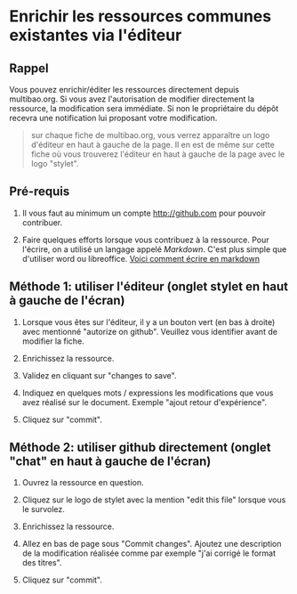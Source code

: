 # Enrichir les ressources communes existantes via l'éditeur

## Rappel 

Vous pouvez enrichir/éditer les ressources directement depuis multibao.org. Si vous avez l'autorisation de modifier directement la ressource, la modification sera immédiate. Si non le propriétaire du dépôt recevra une notification lui proposant votre modification.

> sur chaque fiche de multibao.org, vous verrez apparaître un logo d'éditeur en haut à gauche de la page. Il en est de même sur cette fiche où vous trouverez l'éditeur en haut à gauche de la page avec le logo "stylet". 

## Pré-requis 

1. Il vous faut au minimum un compte http://github.com pour pouvoir contribuer. 

2. Faire quelques efforts lorsque vous contribuez à la ressource. Pour l'écrire, on a utilisé un langage appelé *Markdown*. C'est plus simple que d'utiliser word ou libreoffice. [Voici comment écrire en markdown](http://www.multibao.org/multibao/contributions/pages/documentation/apprendre_markdown.md)

## Méthode 1: utiliser l'éditeur (onglet stylet en haut à gauche de l'écran)

1. Lorsque vous êtes sur l'éditeur, il y a un bouton vert (en bas à droite) avec mentionné "autorize on github". Veuillez vous identifier avant de modifier la fiche.

2. Enrichissez la ressource.

3. Validez en cliquant sur "changes to save".

4. Indiquez en quelques mots / expressions les modifications que vous avez réalisé sur le document. Exemple "ajout retour d'expérience".

5. Cliquez sur "commit".


## Méthode 2: utiliser github directement (onglet "chat" en haut à gauche de l'écran)

1. Ouvrez la ressource en question.

2. Cliquez sur le logo de stylet avec la mention "edit this file" lorsque vous le survolez.

3. Enrichissez la ressource.

4. Allez en bas de page sous "Commit changes". Ajoutez une description de la modification réalisée comme par exemple "j'ai corrigé le format des titres". 

5. Cliquez sur "commit".

